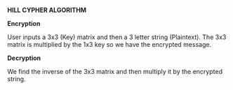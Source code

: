 **HILL CYPHER ALGORITHM**

**Encryption**

User inputs a 3x3 (Key) matrix and then a 3 letter string (Plaintext). The 3x3 matrix is multiplied by the 1x3 key so we have the encrypted message.

**Decryption**

We find the inverse of the 3x3 matrix and then multiply it by the encrypted string.
